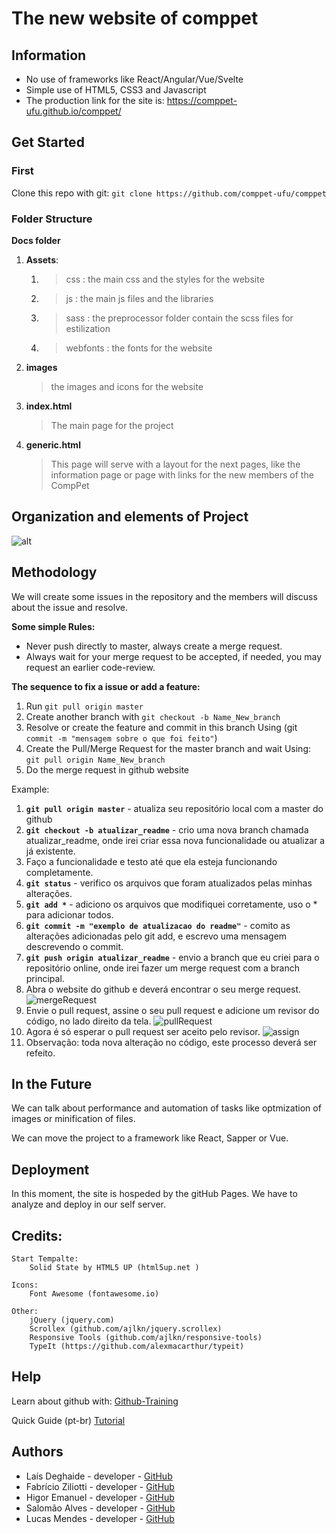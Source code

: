 # The new website of comppet


## Information

- No use of frameworks like React/Angular/Vue/Svelte
- Simple use of HTML5, CSS3 and Javascript
- The production link for the site is: https://comppet-ufu.github.io/comppet/

## Get Started

### First
Clone this repo with git: `git clone https://github.com/comppet-ufu/comppet`

### Folder Structure

**Docs folder**
1. **Assets**: 
   1. > css : the main css and the styles for the website
   2. > js : the main js files and the libraries
   3. > sass : the preprocessor folder contain the scss files for estilization
   4. > webfonts : the fonts for the website
2. **images**  
   >the images and icons for the website
3. **index.html**
   > The main page for the project
4. **generic.html**
   > This page will serve with a layout for the next pages, like the information page or page with links for the new members of the CompPet

## Organization and elements of Project

![alt](info-readme/projeto.jpg)


## Methodology

We will create some issues in the repository and the members will discuss about the issue and resolve.

**Some simple Rules:**
- Never push directly to master, always create a merge request.
- Always wait for your merge request to be accepted, if needed, you may request an earlier code-review.

**The sequence to fix a issue or add a feature:**
1. Run `git pull origin master`
2. Create another branch with `git checkout -b Name_New_branch`
3. Resolve or create the feature and commit in this branch
Using (git `commit -m "mensagem sobre o que foi feito"`)
4. Create the Pull/Merge Request for the master branch and wait
Using: `git pull origin Name_New_branch`
5. Do the merge request in github website

Example:

1. **`git pull origin master`** - atualiza seu repositório local com a master do github
2. **`git checkout -b atualizar_readme`** - crio uma nova branch chamada atualizar_readme, onde irei criar essa nova funcionalidade ou atualizar a já existente.
3. Faço a funcionalidade e testo até que ela esteja funcionando completamente.
4. **`git status`** - verifico os arquivos que foram atualizados pelas minhas alterações.
5. **`git add *`** - adiciono os arquivos que modifiquei corretamente, uso o * para adicionar todos.
6. **`git commit -m "exemplo de atualizacao do readme"`** - comito as alterações adicionadas pelo git add, e escrevo uma mensagem descrevendo o commit.
7. **`git push origin atualizar_readme`** - envio a branch que eu criei para o repositório online, onde irei fazer um merge request com a branch principal.
8. Abra o website do github e deverá encontrar o seu merge request.
![mergeRequest](/info-readme/merge-request.png)
9. Envie o pull request, assine o seu pull request e adicione um revisor do código, no lado direito da tela.
![pullRequest](/info-readme/pull-request.png)
10. Agora é só esperar o pull request ser aceito pelo revisor.
![assign](/info-readme/assign.png)
11. Observação: toda nova alteração no código, este processo deverá ser refeito.


## In the Future

We can talk about performance and automation of tasks like optmization of images or minification of files.

We can move the project to a framework like React, Sapper or Vue.

## Deployment

In this moment, the site is hospeded by the gitHub Pages.
We have to analyze and deploy in our self server.


## Credits:
	Start Tempalte:
		Solid State by HTML5 UP (html5up.net )

	Icons:
		Font Awesome (fontawesome.io)

	Other:
		jQuery (jquery.com)
		Scrollex (github.com/ajlkn/jquery.scrollex)
		Responsive Tools (github.com/ajlkn/responsive-tools)
		TypeIt (https://github.com/alexmacarthur/typeit)


## Help

Learn about github with: 
[Github-Training](https://lab.github.com/githubtraining/introduction-to-github)

Quick Guide (pt-br)
[Tutorial](https://rogerdudler.github.io/git-guide/index.pt_BR.html)


## Authors
- Laís Deghaide - developer - [GitHub](https://github.com/laisdeghaide) 
- Fabrício Ziliotti - developer - [GitHub](https://github.com/Fziliotti) 
- Higor Emanuel - developer - [GitHub](https://github.com/higoress)
- Salomão Alves - developer - [GitHub](https://github.com/salomaoalves)
- Lucas Mendes - developer - [GitHub](https://github.com/lucasgmendes)